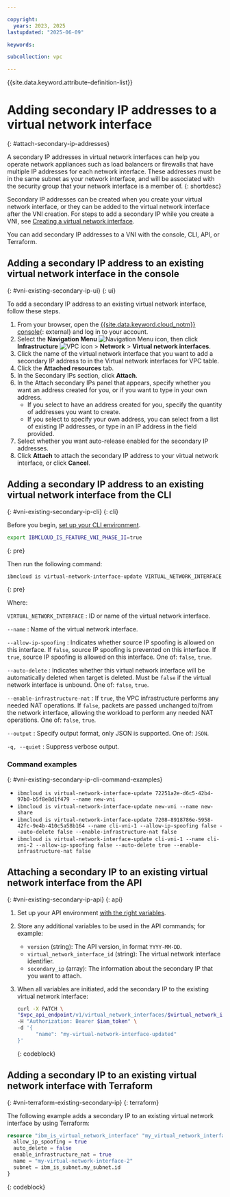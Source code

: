 ```yaml
---

copyright:
  years: 2023, 2025
lastupdated: "2025-06-09"

keywords:

subcollection: vpc

---
```


{{site.data.keyword.attribute-definition-list}}

# Adding secondary IP addresses to a virtual network interface
{: #attach-secondary-ip-addresses}

A secondary IP addresses in virtual network interfaces can help you operate network appliances such as load balancers or firewalls that have multiple IP addresses for each network interface. These addresses must be in the same subnet as your network interface, and will be associated with the security group that your network interface is a member of.
{: shortdesc}

Secondary IP addresses can be created when you create your virtual network interface, or they can be added to the virtual network interface after the VNI creation. For steps to add a secondary IP while you create a VNI, see [Creating a virtual network interface](/docs/vpc?topic=vpc-vni-create).

You can add secondary IP addresses to a VNI with the console, CLI, API, or Terraform.

## Adding a secondary IP address to an existing virtual network interface in the console
{: #vni-existing-secondary-ip-ui}
{: ui}

To add a secondary IP address to an existing virtual network interface, follow these steps.

1. From your browser, open the [{{site.data.keyword.cloud_notm}} console](/login){: external} and log in to your account.
1. Select the **Navigation Menu** ![Navigation Menu icon](../icons/icon_hamburger.svg), then click **Infrastructure** ![VPC icon](../../icons/vpc.svg) > **Network** > **Virtual network interfaces**.
1. Click the name of the virtual network interface that you want to add a secondary IP address to in the Virtual network interfaces for VPC table.
1. Click the **Attached resources** tab.
1. In the Secondary IPs section, click **Attach**.
1. In the Attach secondary IPs panel that appears, specify whether you want an address created for you, or if you want to type in your own address.
    - If you select to have an address created for you, specify the quantity of addresses you want to create.
    - If you select to specify your own address, you can select from a list of existing IP addresses, or type in an IP address in the field provided.
1. Select whether you want auto-release enabled for the secondary IP addresses.
1. Click **Attach** to attach the secondary IP address to your virtual network interface, or click **Cancel**.

## Adding a secondary IP address to an existing virtual network interface from the CLI
{: #vni-existing-secondary-ip-cli}
{: cli}

Before you begin, [set up your CLI environment](/docs/vpc?topic=vpc-set-up-environment&interface=cli).

```sh
export IBMCLOUD_IS_FEATURE_VNI_PHASE_II=true
```
{: pre}

Then run the following command:

```sh
ibmcloud is virtual-network-interface-update VIRTUAL_NETWORK_INTERFACE --name NEW_NAME [--allow-ip-spoofing false | true] [--auto-delete false | true] [--enable-infrastructure-nat false | true] [--output JSON] [-q, --quiet]
```
{: pre}

Where:

`VIRTUAL_NETWORK_INTERFACE`
:   ID or name of the virtual network interface.

`--name`
:   Name of the virtual network interface.

`--allow-ip-spoofing`
:   Indicates whether source IP spoofing is allowed on this interface. If `false`, source IP spoofing is prevented on this interface. If `true`, source IP spoofing is allowed on this interface. One of: `false`, `true`.

`--auto-delete`
:   Indicates whether this virtual network interface will be automatically deleted when target is deleted. Must be `false` if the virtual network interface is unbound. One of: `false`, `true`.

`--enable-infrastructure-nat`
:   If `true`, the VPC infrastructure performs any needed NAT operations. If `false`, packets are passed unchanged to/from the network interface, allowing the workload to perform any needed NAT operations. One of: `false`, `true`.

`--output`
:   Specify output format, only JSON is supported. One of: `JSON`.

`-q, --quiet`
:   Suppress verbose output.

### Command examples
{: #vni-existing-secondary-ip-cli-command-examples}

- `ibmcloud is virtual-network-interface-update 72251a2e-d6c5-42b4-97b0-b5f8e8d1f479 --name new-vni`
- `ibmcloud is virtual-network-interface-update new-vni --name new-share`
- `ibmcloud is virtual-network-interface-update 7208-8918786e-5958-42fc-9e4b-410c5a58b164 --name cli-vni-1 --allow-ip-spoofing false --auto-delete false --enable-infrastructure-nat false`
- `ibmcloud is virtual-network-interface-update cli-vni-1 --name cli-vni-2 --allow-ip-spoofing false --auto-delete true --enable-infrastructure-nat false`

## Attaching a secondary IP to an existing virtual network interface from the API
{: #vni-existing-secondary-ip-api}
{: api}

1. Set up your API environment [with the right variables](/docs/vpc?topic=vpc-set-up-environment#api-prerequisites-setup).
1. Store any additional variables to be used in the API commands; for example:

    * `version` (string): The API version, in format `YYYY-MM-DD`.
    * `virtual_network_interface_id` (string): The virtual network interface identifier.
    * `secondary_ip` (array): The information about the secondary IP that you want to attach.

1. When all variables are initiated, add the secondary IP to the existing virtual network interface:

    ```sh
    curl -X PATCH \
    "$vpc_api_endpoint/v1/virtual_network_interfaces/$virtual_network_interface_id?version=$version&generation=2" \
    -H "Authorization: Bearer $iam_token" \
    -d '{
          "name": "my-virtual-network-interface-updated"
    }'
    ```
    {: codeblock}

## Adding a secondary IP to an existing virtual network interface with Terraform
{: #vni-terraform-existing-secondary-ip}
{: terraform}

The following example adds a secondary IP to an existing virtual network interface by using Terraform:

```terraform
resource "ibm_is_virtual_network_interface" "my_virtual_network_interface_instance" {
  allow_ip_spoofing = true
  auto_delete = false
  enable_infrastructure_nat = true
  name = "my-virtual-network-interface-2"
  subnet = ibm_is_subnet.my_subnet.id
}
```
{: codeblock}
